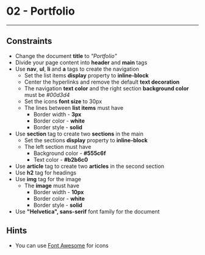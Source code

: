 ﻿# 02 - Portfolio
------
## Constraints
* Change the document **title** to *"Portfolio"*
* Divide your page content into **header** and **main** tags
* Use **nav**, **ul**, **li** and **a** tags to create the navigation
    * Set the list items **display** property to **inline-block**
	* Center the hyperlinks and remove the default **text decoration**
    * The navigation **text color** and the right section **background color** must be *#00d3d4*
    * Set the icons **font size** to 30px
    * Тhe lines between **list items** must have
        * Border width - **3px**
        * Border color - **white**
        * Border style - **solid**
* Use **section** tag to create two **sections** in the main
    * Set the sections **display** property to **inline-block**
    * The left section must have
        * Background color - **#555c6f**
        * Text color - **#b2b6c0**
* Use **article** tag to create two **articles** in the second section
* Use **h2** tag for headings
* Use **img** tag for the image
    * Тhe **image** must have
        * Border width - **10px**
        * Border color - **white**
        * Border style - **solid**
* Use **"Helvetica", sans-serif** font family for the document

## Hints
* You can use [Font Awesome](https://fontawesome.com/) for icons
